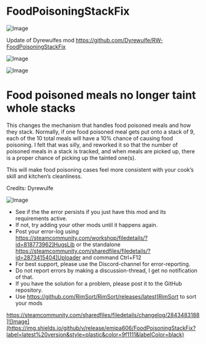 # FoodPoisoningStackFix

![Image](https://i.imgur.com/buuPQel.png)

Update of Dyrewulfes mod
https://github.com/Dyrewulfe/RW-FoodPoisoningStackFix

![Image](https://i.imgur.com/pufA0kM.png)

	
![Image](https://i.imgur.com/Z4GOv8H.png)

# Food poisoned meals no longer taint whole stacks


This changes the mechanism that handles food poisoned meals and how they stack. Normally, if one food poisoned meal gets put onto a stack of 9, each of the 10 total meals will have a 10% chance of causing food poisoning. I felt that was silly, and reworked it so that the number of poisoned meals in a stack is tracked, and when meals are picked up, there is a proper chance of picking up the tainted one(s).

This will make food poisoning cases feel more consistent with your cook’s skill and kitchen’s cleanliness.

Credits:
Dyrewulfe

![Image](https://i.imgur.com/PwoNOj4.png)



-  See if the the error persists if you just have this mod and its requirements active.
-  If not, try adding your other mods until it happens again.
-  Post your error-log using https://steamcommunity.com/workshop/filedetails/?id=818773962]HugsLib or the standalone https://steamcommunity.com/sharedfiles/filedetails/?id=2873415404]Uploader and command Ctrl+F12
-  For best support, please use the Discord-channel for error-reporting.
-  Do not report errors by making a discussion-thread, I get no notification of that.
-  If you have the solution for a problem, please post it to the GitHub repository.
-  Use https://github.com/RimSort/RimSort/releases/latest]RimSort to sort your mods



https://steamcommunity.com/sharedfiles/filedetails/changelog/2843483188]![Image](https://img.shields.io/github/v/release/emipa606/FoodPoisoningStackFix?label=latest%20version&style=plastic&color=9f1111&labelColor=black)

